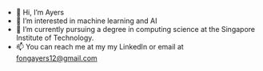 - 👋 Hi, I’m Ayers
- 👀 I’m interested in machine learning and AI
- 🌱 I’m currently pursuing a degree in computing science at the Singapore Institute of Technology.
- 📫 You can reach me at my my LinkedIn or email at fongayers12@gmail.com

<!---
Beefsteakk/Beefsteakk is a ✨ special ✨ repository because its `README.md` (this file) appears on your GitHub profile.
You can click the Preview link to take a look at your changes.
--->
